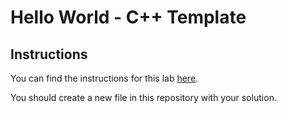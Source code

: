 # Hello World - C++ Template

## Instructions

You can find the instructions for this lab [here](https://morethanequations.com/Computer-Science/Labs/2024-12-10-hello-world).

You should create a new file in this repository with your solution.

